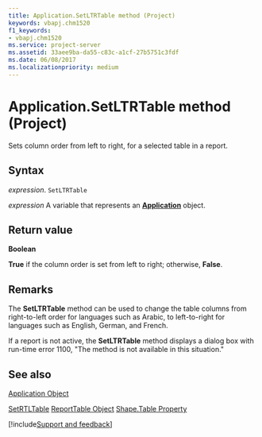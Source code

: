 ```yaml
---
title: Application.SetLTRTable method (Project)
keywords: vbapj.chm1520
f1_keywords:
- vbapj.chm1520
ms.service: project-server
ms.assetid: 33aee9ba-da55-c83c-a1cf-27b5751c3fdf
ms.date: 06/08/2017
ms.localizationpriority: medium
---
```



# Application.SetLTRTable method (Project)
Sets column order from left to right, for a selected table in a report.

## Syntax

_expression_. `SetLTRTable`

_expression_ A variable that represents an **[Application](Project.Application.md)** object.


## Return value

 **Boolean**

 **True** if the column order is set from left to right; otherwise, **False**.


## Remarks

The **SetLTRTable** method can be used to change the table columns from right-to-left order for languages such as Arabic, to left-to-right for languages such as English, German, and French.

If a report is not active, the **SetLTRTable** method displays a dialog box with run-time error 1100, "The method is not available in this situation."


## See also


[Application Object](Project.Application.md)



[SetRTLTable](Project.application.setrtltable.md)
[ReportTable Object](Project.reporttable.md)
[Shape.Table Property](Project.shape.table.md)

[!include[Support and feedback](~/includes/feedback-boilerplate.md)]